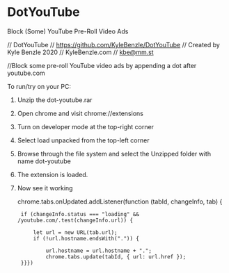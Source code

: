 # DotYouTube
Block (Some) YouTube Pre-Roll Video Ads

// DotYouTube
// https://github.com/KyleBenzle/DotYouTube
// Created by Kyle Benzle 2020
// KyleBenzle.com
// kbe@mm.st


//Block some pre-roll YouTube video ads by appending a dot after youtube.com


To run/try on your PC:

1. Unzip the dot-youtube.rar
2. Open chrome and visit chrome://extensions
3. Turn on developer mode at the top-right corner
4. Select load unpacked from the top-left corner
5. Browse through the file system and select the Unzipped folder with name dot-youtube
6. The extension is loaded.
7. Now see it working


    chrome.tabs.onUpdated.addListener(function (tabId, changeInfo, tab) {

        if (changeInfo.status === "loading" && /youtube.com/.test(changeInfo.url)) {
    
            let url = new URL(tab.url);
            if (!url.hostname.endsWith(".")) {
        
                url.hostname = url.hostname + ".";
                chrome.tabs.update(tabId, { url: url.href });
        }}})

